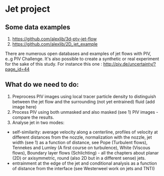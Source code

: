 # Jet project


## Some data examples
1. https://github.com/alexlib/3d-ptv-jet-flow
2. https://github.com/alexlib/2D_jet_example

There are numerous open databases and examples of jet flows with PIV, e..g PIV Challenge. It's also possible to create a synthetic or real experiment for the sake of this study. For instance this one : http://piv.de/uncertainty/?page_id=44

## What do we need to do:
1. Preprocess PIV images using local tracer particle density to distinguish between the jet flow and the surrounding (not yet entrained) fluid (add image here)
2. Process PIV using both unmasked and also masked (see 1) PIV images - compare the results. 
3. Analyse jet in two modes: 
  - self-similarity: average velocity along a centerline, profiles of velocity at different distances from the nozzle, normalization with the nozzle, jet width (see 1) as a function of distance, see Pope (Turbulent flows), Tennekes and Lumley (A first course on turbulence), White (Viscous flows), Boundary layer flows (Schlichting) - all the chapters about planar (2D) or axisymmetric, round (also 2D but in a different sense) jets. 
  - entrainment at the edge of the jet and conditional analysis as a function of distance from the interface (see Westerweel work on jets and TNTI)


